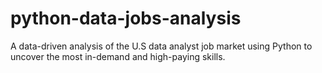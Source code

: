 # python-data-jobs-analysis
A data-driven analysis of the U.S data analyst job market using Python to uncover the most in-demand and high-paying skills.
